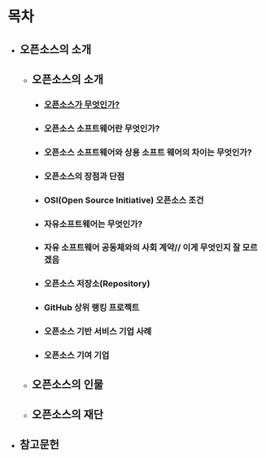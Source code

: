 # 목차

* ## 오픈소스의 소개

  * ## 오픈소스의 소개

    * ### [오픈소스가 무엇인가?](#오픈소스가-무엇인가#write1)
    * ### 오픈소스 소프트웨어란 무엇인가?
    * ### 오픈소스 소프트웨어와 상용 소프트 웨어의 차이는 무엇인가?
    * ### 오픈소스의 장점과 단점
    * ### OSI\(Open Source Initiative\) 오픈소스 조건
    * ### 자유소프트웨어는 무엇인가?
    * ### 자유 소프트웨어 공동체와의 사회 계약// 이게 무엇인지 잘 모르겠음
    * ### 오픈소스 저장소\(Repository\)
    * ### GitHub 상위 랭킹 프로젝트
    * ### 오픈소스 기반 서비스 기업 사례
    * ### 오픈소스 기여 기업
  * ## 오픈소스의 인물
  * ## 오픈소스의 재단

## 

* ## 참고문헌

## 



